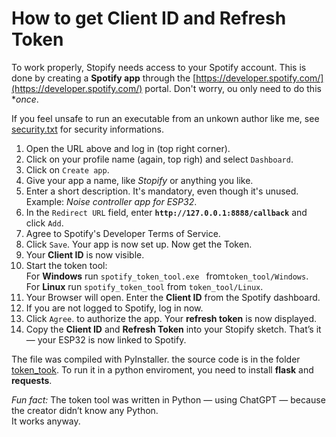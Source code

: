 # How to get Client ID and Refresh Token

To work properly, Stopify needs access to your Spotify account. This is done by creating a **Spotify app** through the [https://developer.spotify.com/](https://developer.spotify.com/) portal. Don't worry, ou only need to do this **once*.

If you feel unsafe to run an executable from an unkown author like me, see [security.txt](https://github.com/NikolaiRadke/Stopify/blob/main/token_tool/security.txt) for security informations.  
  
1. Open the URL above and log in (top right corner).
2. Click on your profile name (again, top righ) and select ``` Dashboard ```.
3. Click on ``` Create app ```.
4. Give your app a name, like *Stopify* or anything you like.
5. Enter a short description. It's mandatory, even though it's unused. Example: *Noise controller app for ESP32*.
6. In the ``` Redirect URL ``` field, enter **`http://127.0.0.1:8888/callback`** and click ``` Add ```.
7. Agree to Spotify's Developer Terms of Service.  
8. Click ``` Save ```. Your app is now set up. Now get the Token.  
9. Your **Client ID** is now visible. 
10. Start the token tool:  
  For **Windows** run  ``` spotify_token_tool.exe  ```  from``` token_tool/Windows ```.    
  For **Linux** run  ``` spotify_token_tool ```  from ``` token_tool/Linux ```.  
12. Your Browser will open. Enter the **Client ID** from the Spotify dashboard.  
13. If you are not logged to Spotify, log in now.  
14. Click ``` Agree ```.  to authorize the app. Your **refresh token** is now displayed.  
15. Copy the **Client ID** and **Refresh Token** into your Stopify sketch. That’s it — your ESP32 is now linked to Spotify.  

The file was compiled with PyInstaller. the source code is in the folder [token_took](https://github.com/NikolaiRadke/Stopify/blob/main/token_tool). To run it in a python enviroment, you need to install **flask** and **requests**. 
      
*Fun fact:*
The token tool was written in Python — using ChatGPT — because the creator didn’t know any Python.   
It works anyway.  
